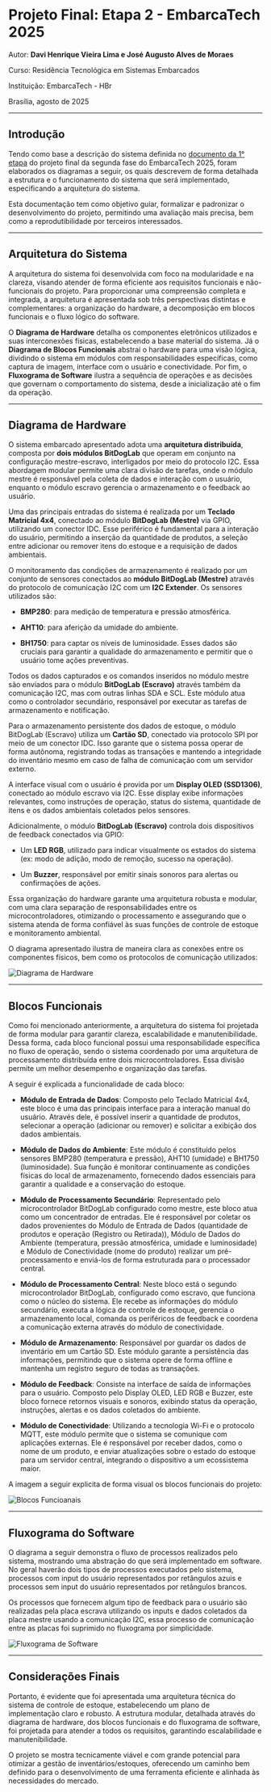 # Projeto Final: Etapa 2 - EmbarcaTech 2025

Autor: **Davi Henrique Vieira Lima e José Augusto Alves de Moraes**

Curso: Residência Tecnológica em Sistemas Embarcados

Instituição: EmbarcaTech - HBr

Brasília, agosto de 2025

---

## **Introdução**

Tendo como base a descrição do sistema definida no [documento da 1° etapa](<../Etapa 1/README.md>)
do projeto final da segunda fase do EmbarcaTech 2025, foram elaborados os diagramas a seguir, os quais descrevem de forma detalhada a estrutura e o funcionamento do sistema que será implementado, especificando a arquitetura do sistema.

Esta documentação tem como objetivo guiar, formalizar e padronizar o desenvolvimento do projeto, permitindo uma avaliação mais precisa, bem como a reprodutibilidade por terceiros interessados.

---

## **Arquitetura do Sistema**
A arquitetura do sistema foi desenvolvida com foco na modularidade e na clareza, visando atender de forma eficiente aos requisitos funcionais e não-funcionais do projeto. Para proporcionar uma compreensão completa e integrada, a arquitetura é apresentada sob três perspectivas distintas e complementares: a organização do hardware, a decomposição em blocos funcionais e o fluxo lógico do software.

O **Diagrama de Hardware** detalha os componentes eletrônicos utilizados e suas interconexões físicas, estabelecendo a base material do sistema. Já o **Diagrama de Blocos Funcionais** abstrai o hardware para uma visão lógica, dividindo o sistema em módulos com responsabilidades específicas, como captura de imagem, interface com o usuário e conectividade. Por fim, o **Fluxograma de Software** ilustra a sequência de operações e as decisões que governam o comportamento do sistema, desde a inicialização até o fim da operação.

---

## **Diagrama de Hardware**
O sistema embarcado apresentado adota uma **arquitetura distribuída**, composta por **dois módulos BitDogLab** que operam em conjunto na configuração mestre-escravo, interligados por meio do protocolo I2C. Essa abordagem modular permite uma clara divisão de tarefas, onde o módulo mestre é responsável pela coleta de dados e interação com o usuário, enquanto o módulo escravo gerencia o armazenamento e o feedback ao usuário.

Uma das principais entradas do sistema é realizada por um **Teclado Matricial 4x4**, conectado ao módulo **BitDogLab (Mestre)** via GPIO, utilizando um conector IDC. Esse periférico é fundamental para a interação do usuário, permitindo a inserção da quantidade de produtos, a seleção entre adicionar ou remover itens do estoque e a requisição de dados ambientais.

O monitoramento das condições de armazenamento é realizado por um conjunto de sensores conectados ao **módulo BitDogLab (Mestre)** através do protocolo de comunicação I2C com um **I2C Extender**. Os sensores utilizados são:

* **BMP280**: para medição de temperatura e pressão atmosférica.

* **AHT10**: para aferição da umidade do ambiente.

* **BH1750**: para captar os níveis de luminosidade.
Esses dados são cruciais para garantir a qualidade do armazenamento e permitir que o usuário tome ações preventivas.

Todos os dados capturados e os comandos inseridos no módulo mestre são enviados para o módulo **BitDogLab (Escravo)** através também da comunicação I2C, mas com outras linhas SDA e SCL. Este módulo atua como o controlador secundário, responsável por executar as tarefas de armazenamento e notificação.

Para o armazenamento persistente dos dados de estoque, o módulo BitDogLab (Escravo) utiliza um **Cartão SD**, conectado via protocolo SPI por meio de um conector IDC. Isso garante que o sistema possa operar de forma autônoma, registrando todas as transações e mantendo a integridade do inventário mesmo em caso de falha de comunicação com um servidor externo.

A interface visual com o usuário é provida por um **Display OLED (SSD1306)**, conectado ao módulo escravo via I2C. Esse display exibe informações relevantes, como instruções de operação, status do sistema, quantidade de itens e os dados ambientais coletados pelos sensores.

Adicionalmente, o módulo **BitDogLab (Escravo)** controla dois dispositivos de feedback conectados via GPIO:

* Um **LED RGB**, utilizado para indicar visualmente os estados do sistema (ex: modo de adição, modo de remoção, sucesso na operação).

* Um **Buzzer**, responsável por emitir sinais sonoros para alertas ou confirmações de ações.

Essa organização do hardware garante uma arquitetura robusta e modular, com uma clara separação de responsabilidades entre os microcontroladores, otimizando o processamento e assegurando que o sistema atenda de forma confiável às suas funções de controle de estoque e monitoramento ambiental.

O diagrama apresentado ilustra de maneira clara as conexões entre os componentes físicos, bem como os protocolos de comunicação utilizados:

![Diagrama de Hardware](./imgs/Diagrama_de_Hardware.png)

---

## **Blocos Funcionais**
Como foi mencionado anteriormente, a arquitetura do sistema foi projetada de forma modular para garantir clareza, escalabilidade e manutenibilidade. Dessa forma, cada bloco funcional possui uma responsabilidade específica no fluxo de operação, sendo o sistema coordenado por uma arquitetura de processamento distribuída entre dois microcontroladores. Essa divisão permite um melhor desempenho e organização das tarefas.

A seguir é explicada a funcionalidade de cada bloco:

- **Módulo de Entrada de Dados**: Composto pelo Teclado Matricial 4x4, este bloco é uma das principais interface para a interação manual do usuário. Através dele, é possível inserir a quantidade de produtos, selecionar a operação (adicionar ou remover) e solicitar a exibição dos dados ambientais.

- **Módulo de Dados do Ambiente**: Este módulo é constituído pelos sensores BMP280 (temperatura e pressão), AHT10 (umidade) e BH1750 (luminosidade). Sua função é monitorar continuamente as condições físicas do local de armazenamento, fornecendo dados essenciais para garantir a qualidade e a conservação do estoque.

- **Módulo de Processamento Secundário**: Representado pelo microcontrolador BitDogLab configurado como mestre, este bloco atua como um concentrador de entradas. Ele é responsável por coletar os dados provenientes do Módulo de Entrada de Dados (quantidade de produtos e operação (Registro ou Retirada)), Módulo de Dados do Ambiente (temperatura, pressão atmosférica, umidade e luminosidade) e Módulo de Conectividade (nome do produto) realizar um pré-processamento e enviá-los de forma estruturada para o processador central.

- **Módulo de Processamento Central**: Neste bloco está o segundo microcontrolador BitDogLab, configurado como escravo, que funciona como o núcleo do sistema. Ele recebe as informações do módulo secundário, executa a lógica de controle de estoque, gerencia o armazenamento local, comanda os periféricos de feedback e coordena a comunicação externa através do módulo de conectividade.

- **Módulo de Armazenamento**: Responsável por guardar os dados de inventário em um Cartão SD. Este módulo garante a persistência das informações, permitindo que o sistema opere de forma offline e mantenha um registro seguro de todas as transações.

- **Módulo de Feedback**: Consiste na interface de saída de informações para o usuário. Composto pelo Display OLED, LED RGB e Buzzer, este bloco fornece retornos visuais e sonoros, exibindo status da operação, instruções, alertas e os dados coletados do ambiente.

- **Módulo de Conectividade**: Utilizando a tecnologia Wi-Fi e o protocolo MQTT, este módulo permite que o sistema se comunique com aplicações externas. Ele é responsável por receber dados, como o nome de um produto, e enviar atualizações sobre o estado do estoque para um servidor central, integrando o dispositivo a um ecossistema maior.

A imagem a seguir explicita de forma visual os blocos funcionais do projeto:

![Blocos Funcioanais](./imgs/Blocos_Funcionais.png)

---

## **Fluxograma do Software**

O diagrama a seguir demonstra o fluxo de processos realizados pelo sistema, mostrando uma
abstração do que será implementado em software. No geral haverão dois tipos de processos
executados pelo sistema, processos com input do usuário representados por retângulos azuis
e processos sem input do usuário representados por retângulos brancos.

Os processos que fornecem algum tipo de feedback para o usuário são realizadas pela placa escrava
utilizando os inputs e dados coletados da placa mestre usando a comunicação I2C, essa processo de
comunicação entre as placas foi suprimido no fluxograma por simplicidade.

![Fluxograma de Software](./imgs/Fluxograma_de_Software.png)

---

## **Considerações Finais**
Portanto, é evidente que foi apresentada uma arquitetura técnica do sistema de controle de estoque, estabelecendo um plano de implementação claro e robusto. A estrutura modular, detalhada através do diagrama de hardware, dos blocos funcionais e do fluxograma de software, foi projetada para atender a todos os requisitos, garantindo escalabilidade e manutenibilidade.

O projeto se mostra tecnicamente viável e com grande potencial para otimizar a gestão de inventários/estoques, oferecendo um caminho bem definido para o desenvolvimento de uma ferramenta eficiente e alinhada às necessidades do mercado.

